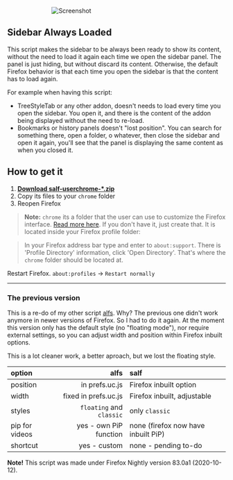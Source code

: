 &nbsp;&nbsp;&nbsp;&nbsp;&nbsp;&nbsp;&nbsp;&nbsp;&nbsp;&nbsp;&nbsp;&nbsp;&nbsp;&nbsp;&nbsp;&nbsp;&nbsp;&nbsp;&nbsp;&nbsp;&nbsp;&nbsp;&nbsp;&nbsp;&nbsp;&nbsp;![Screenshot](https://i.imgur.com/F1StTk6.gif)

## Sidebar Always Loaded
This script makes the sidebar to be always been ready to show its content, without the need to load it again each time we open the sidebar panel. The panel is just hiding, but without discard its content. Otherwise, the default Firefox behavior is that each time you open the sidebar is that the content has to load again.

For example when having this script:
* TreeStyleTab or any other addon, doesn't needs to load every time you open the sidebar. You open it, and there is the content of the addon being displayed without the need to re-load.
* Bookmarks or history panels doesn't "lost position". You can search for something there, open a folder, o whatever, then close the sidebar and open it again, you'll see that the panel is displaying the same content as when you closed it.

## How to get it
1. [**Download salf-userchrome-\*.zip**](https://github.com/thepante/SAL-Firefox/releases/latest)
2. Copy its files to your `chrome` folder
3. Reopen Firefox

> **Note:** `chrome` its a folder that the user can use to customize the Firefox interface. [Read more here](http://kb.mozillazine.org/index.php?title=UserChrome.css).
If you don't have it, just create that. It is located inside your Firefox profile folder:

> In your Firefox address bar type and enter to `about:support`. There is 'Profile Directory' information, click 'Open Directory'. That's where the `chrome` folder should be located at.

Restart Firefox. `about:profiles` → `Restart normally`

----
### The previous version

This is a re-do of my other script [alfs](https://github.com/thepante/alfs-firefox).
Why? The previous one didn't work anymore in newer versions of Firefox. So I had to do it again. At the moment this version only has the default style (no "floating mode"), nor require external settings, so you can adjust width and position within Firefox inbuilt options.

This is a lot cleaner work, a better aproach, but we lost the floating style.

| option              | alfs | salf                                                                                                                    |
| :---             | ---:    | :---                                                                                                                    |
| position         | in prefs.uc.js | Firefox inbuilt option                                                                                        |
| width            | fixed in prefs.uc.js  | Firefox inbuilt, adjustable
| styles           | `floating` and `classic` | only `classic`
| pip for videos | yes - own PiP function | none (firefox now have inbuilt PiP)
| shortcut       | yes - custom       | none - pending to-do

**Note!**
This script was made under Firefox Nightly version 83.0a1 (2020-10-12).
